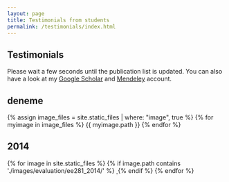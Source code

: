 ```yaml
---
layout: page
title: Testimonials from students
permalink: /testimonials/index.html
---
```


## Testimonials

Please wait a few seconds until the publication list is updated. You can also have a look at my [Google Scholar](http://scholar.google.com/citations?user=dzuKyxwAAAAJ&hl=en) and [Mendeley](http://www.mendeley.com/profiles/ozan-keysan/) account.

## deneme

{% assign image_files = site.static_files | where: "image", true %}
{% for myimage in image_files %}
  {{ myimage.path }}
{% endfor %}

## 2014

{% for image in site.static_files %}
    {% if image.path contains './images/evaluation/ee281_2014/' %}
        <a href="{{ site.baseurl }}{{ image.path }}" target="_blank">
            <img src="{{ site.baseurl }}{{ image.path }}" alt="" class="img-thumbnail" />
        </a>
    {% endif %}
{% endfor %}
